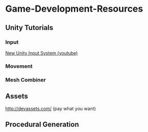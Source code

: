 # Game-Development-Resources
## Unity Tutorials
### Input
[New Unity Input System (youtube)](https://youtu.be/zIhtPSX8hqA)

### Movement

### Mesh Combiner

## Assets

http://devassets.com/ (pay what you want)

## Procedural Generation


